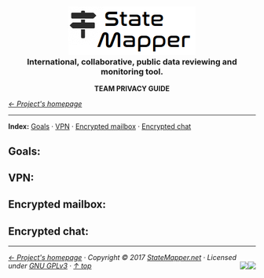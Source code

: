 <div align="center" id="top">
	<h3 align="center">
		<a href="https://github.com/StateMapper/StateMapper#top" title="Go to the project's homepage"><img src="../../src/assets/images/logo/logo-black-big.png" /></a><br>
		International, collaborative, public data reviewing and monitoring tool.
	</h3>
	<strong>TEAM PRIVACY GUIDE</strong>
</div>

*[&larr; Project's homepage](https://github.com/StateMapper/StateMapper#top)*

-----


**Index:** [Goals](#goals) · [VPN](#vpn) · [Encrypted mailbox](#encrypted-mailbox) · [Encrypted chat](#encrypted-chat)

## Goals:

## VPN:

## Encrypted mailbox:

## Encrypted chat:

 

-----

*[&larr; Project's homepage](https://github.com/StateMapper/StateMapper#top) · Copyright &copy; 2017 [StateMapper.net](https://statemapper.net) · Licensed under [GNU GPLv3](../../COPYING) · [&uarr; top](#top)* <img src="[![Bitbucket issues](https://img.shields.io/bitbucket/issues/atlassian/python-bitbucket.svg?style=social" align="right" /> <img src="http://hits.dwyl.com/StateMapper/StateMapper.svg?style=flat-square" align="right" />

